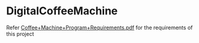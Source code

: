 # DigitalCoffeeMachine
Refer [Coffee+Machine+Program+Requirements.pdf](https://github.com/PrernaGandhi/CoffeeMachine/blob/master/Coffee%2BMachine%2BProgram%2BRequirements.pdf) for the requirements of this project
